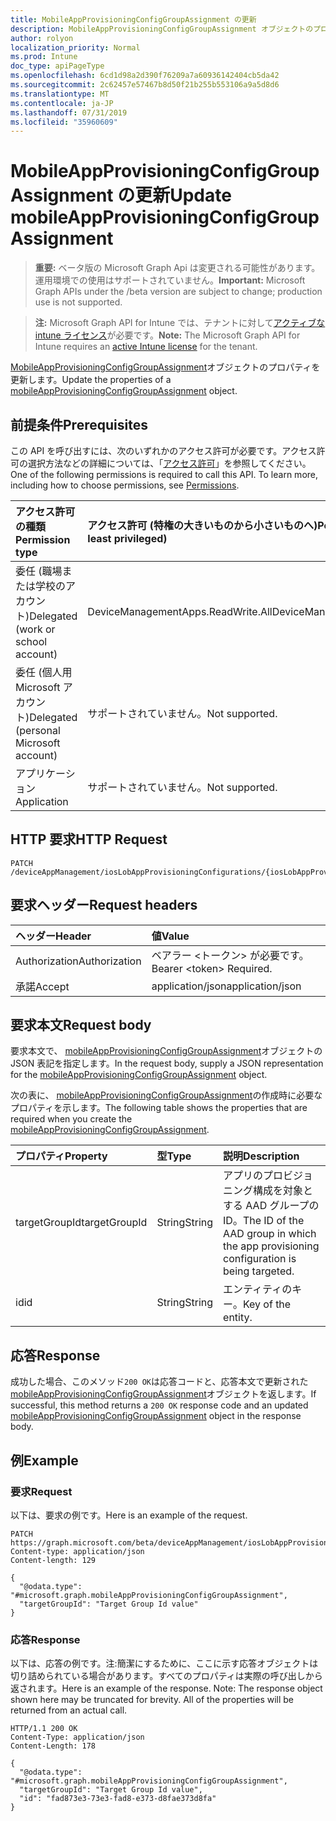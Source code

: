 ```yaml
---
title: MobileAppProvisioningConfigGroupAssignment の更新
description: MobileAppProvisioningConfigGroupAssignment オブジェクトのプロパティを更新します。
author: rolyon
localization_priority: Normal
ms.prod: Intune
doc_type: apiPageType
ms.openlocfilehash: 6cd1d98a2d390f76209a7a60936142404cb5da42
ms.sourcegitcommit: 2c62457e57467b8d50f21b255b553106a9a5d8d6
ms.translationtype: MT
ms.contentlocale: ja-JP
ms.lasthandoff: 07/31/2019
ms.locfileid: "35960609"
---
```

# <a name="update-mobileappprovisioningconfiggroupassignment"></a><span data-ttu-id="75b6d-103">MobileAppProvisioningConfigGroupAssignment の更新</span><span class="sxs-lookup"><span data-stu-id="75b6d-103">Update mobileAppProvisioningConfigGroupAssignment</span></span>

> <span data-ttu-id="75b6d-104">**重要:** ベータ版の Microsoft Graph Api は変更される可能性があります。運用環境での使用はサポートされていません。</span><span class="sxs-lookup"><span data-stu-id="75b6d-104">**Important:** Microsoft Graph APIs under the /beta version are subject to change; production use is not supported.</span></span>

> <span data-ttu-id="75b6d-105">**注:** Microsoft Graph API for Intune では、テナントに対して[アクティブな intune ライセンス](https://go.microsoft.com/fwlink/?linkid=839381)が必要です。</span><span class="sxs-lookup"><span data-stu-id="75b6d-105">**Note:** The Microsoft Graph API for Intune requires an [active Intune license](https://go.microsoft.com/fwlink/?linkid=839381) for the tenant.</span></span>

<span data-ttu-id="75b6d-106">[MobileAppProvisioningConfigGroupAssignment](../resources/intune-apps-mobileappprovisioningconfiggroupassignment.md)オブジェクトのプロパティを更新します。</span><span class="sxs-lookup"><span data-stu-id="75b6d-106">Update the properties of a [mobileAppProvisioningConfigGroupAssignment](../resources/intune-apps-mobileappprovisioningconfiggroupassignment.md) object.</span></span>

## <a name="prerequisites"></a><span data-ttu-id="75b6d-107">前提条件</span><span class="sxs-lookup"><span data-stu-id="75b6d-107">Prerequisites</span></span>
<span data-ttu-id="75b6d-p101">この API を呼び出すには、次のいずれかのアクセス許可が必要です。アクセス許可の選択方法などの詳細については、「[アクセス許可](/graph/permissions-reference)」を参照してください。</span><span class="sxs-lookup"><span data-stu-id="75b6d-p101">One of the following permissions is required to call this API. To learn more, including how to choose permissions, see [Permissions](/graph/permissions-reference).</span></span>

|<span data-ttu-id="75b6d-110">アクセス許可の種類</span><span class="sxs-lookup"><span data-stu-id="75b6d-110">Permission type</span></span>|<span data-ttu-id="75b6d-111">アクセス許可 (特権の大きいものから小さいものへ)</span><span class="sxs-lookup"><span data-stu-id="75b6d-111">Permissions (from most to least privileged)</span></span>|
|:---|:---|
|<span data-ttu-id="75b6d-112">委任 (職場または学校のアカウント)</span><span class="sxs-lookup"><span data-stu-id="75b6d-112">Delegated (work or school account)</span></span>|<span data-ttu-id="75b6d-113">DeviceManagementApps.ReadWrite.All</span><span class="sxs-lookup"><span data-stu-id="75b6d-113">DeviceManagementApps.ReadWrite.All</span></span>|
|<span data-ttu-id="75b6d-114">委任 (個人用 Microsoft アカウント)</span><span class="sxs-lookup"><span data-stu-id="75b6d-114">Delegated (personal Microsoft account)</span></span>|<span data-ttu-id="75b6d-115">サポートされていません。</span><span class="sxs-lookup"><span data-stu-id="75b6d-115">Not supported.</span></span>|
|<span data-ttu-id="75b6d-116">アプリケーション</span><span class="sxs-lookup"><span data-stu-id="75b6d-116">Application</span></span>|<span data-ttu-id="75b6d-117">サポートされていません。</span><span class="sxs-lookup"><span data-stu-id="75b6d-117">Not supported.</span></span>|

## <a name="http-request"></a><span data-ttu-id="75b6d-118">HTTP 要求</span><span class="sxs-lookup"><span data-stu-id="75b6d-118">HTTP Request</span></span>
<!-- {
  "blockType": "ignored"
}
-->
``` http
PATCH /deviceAppManagement/iosLobAppProvisioningConfigurations/{iosLobAppProvisioningConfigurationId}/groupAssignments/{mobileAppProvisioningConfigGroupAssignmentId}
```

## <a name="request-headers"></a><span data-ttu-id="75b6d-119">要求ヘッダー</span><span class="sxs-lookup"><span data-stu-id="75b6d-119">Request headers</span></span>
|<span data-ttu-id="75b6d-120">ヘッダー</span><span class="sxs-lookup"><span data-stu-id="75b6d-120">Header</span></span>|<span data-ttu-id="75b6d-121">値</span><span class="sxs-lookup"><span data-stu-id="75b6d-121">Value</span></span>|
|:---|:---|
|<span data-ttu-id="75b6d-122">Authorization</span><span class="sxs-lookup"><span data-stu-id="75b6d-122">Authorization</span></span>|<span data-ttu-id="75b6d-123">ベアラー &lt;トークン&gt; が必要です。</span><span class="sxs-lookup"><span data-stu-id="75b6d-123">Bearer &lt;token&gt; Required.</span></span>|
|<span data-ttu-id="75b6d-124">承諾</span><span class="sxs-lookup"><span data-stu-id="75b6d-124">Accept</span></span>|<span data-ttu-id="75b6d-125">application/json</span><span class="sxs-lookup"><span data-stu-id="75b6d-125">application/json</span></span>|

## <a name="request-body"></a><span data-ttu-id="75b6d-126">要求本文</span><span class="sxs-lookup"><span data-stu-id="75b6d-126">Request body</span></span>
<span data-ttu-id="75b6d-127">要求本文で、 [mobileAppProvisioningConfigGroupAssignment](../resources/intune-apps-mobileappprovisioningconfiggroupassignment.md)オブジェクトの JSON 表記を指定します。</span><span class="sxs-lookup"><span data-stu-id="75b6d-127">In the request body, supply a JSON representation for the [mobileAppProvisioningConfigGroupAssignment](../resources/intune-apps-mobileappprovisioningconfiggroupassignment.md) object.</span></span>

<span data-ttu-id="75b6d-128">次の表に、 [mobileAppProvisioningConfigGroupAssignment](../resources/intune-apps-mobileappprovisioningconfiggroupassignment.md)の作成時に必要なプロパティを示します。</span><span class="sxs-lookup"><span data-stu-id="75b6d-128">The following table shows the properties that are required when you create the [mobileAppProvisioningConfigGroupAssignment](../resources/intune-apps-mobileappprovisioningconfiggroupassignment.md).</span></span>

|<span data-ttu-id="75b6d-129">プロパティ</span><span class="sxs-lookup"><span data-stu-id="75b6d-129">Property</span></span>|<span data-ttu-id="75b6d-130">型</span><span class="sxs-lookup"><span data-stu-id="75b6d-130">Type</span></span>|<span data-ttu-id="75b6d-131">説明</span><span class="sxs-lookup"><span data-stu-id="75b6d-131">Description</span></span>|
|:---|:---|:---|
|<span data-ttu-id="75b6d-132">targetGroupId</span><span class="sxs-lookup"><span data-stu-id="75b6d-132">targetGroupId</span></span>|<span data-ttu-id="75b6d-133">String</span><span class="sxs-lookup"><span data-stu-id="75b6d-133">String</span></span>|<span data-ttu-id="75b6d-134">アプリのプロビジョニング構成を対象とする AAD グループの ID。</span><span class="sxs-lookup"><span data-stu-id="75b6d-134">The ID of the AAD group in which the app provisioning configuration is being targeted.</span></span>|
|<span data-ttu-id="75b6d-135">id</span><span class="sxs-lookup"><span data-stu-id="75b6d-135">id</span></span>|<span data-ttu-id="75b6d-136">String</span><span class="sxs-lookup"><span data-stu-id="75b6d-136">String</span></span>|<span data-ttu-id="75b6d-137">エンティティのキー。</span><span class="sxs-lookup"><span data-stu-id="75b6d-137">Key of the entity.</span></span>|



## <a name="response"></a><span data-ttu-id="75b6d-138">応答</span><span class="sxs-lookup"><span data-stu-id="75b6d-138">Response</span></span>
<span data-ttu-id="75b6d-139">成功した場合、このメソッド`200 OK`は応答コードと、応答本文で更新された[mobileAppProvisioningConfigGroupAssignment](../resources/intune-apps-mobileappprovisioningconfiggroupassignment.md)オブジェクトを返します。</span><span class="sxs-lookup"><span data-stu-id="75b6d-139">If successful, this method returns a `200 OK` response code and an updated [mobileAppProvisioningConfigGroupAssignment](../resources/intune-apps-mobileappprovisioningconfiggroupassignment.md) object in the response body.</span></span>

## <a name="example"></a><span data-ttu-id="75b6d-140">例</span><span class="sxs-lookup"><span data-stu-id="75b6d-140">Example</span></span>

### <a name="request"></a><span data-ttu-id="75b6d-141">要求</span><span class="sxs-lookup"><span data-stu-id="75b6d-141">Request</span></span>
<span data-ttu-id="75b6d-142">以下は、要求の例です。</span><span class="sxs-lookup"><span data-stu-id="75b6d-142">Here is an example of the request.</span></span>
``` http
PATCH https://graph.microsoft.com/beta/deviceAppManagement/iosLobAppProvisioningConfigurations/{iosLobAppProvisioningConfigurationId}/groupAssignments/{mobileAppProvisioningConfigGroupAssignmentId}
Content-type: application/json
Content-length: 129

{
  "@odata.type": "#microsoft.graph.mobileAppProvisioningConfigGroupAssignment",
  "targetGroupId": "Target Group Id value"
}
```

### <a name="response"></a><span data-ttu-id="75b6d-143">応答</span><span class="sxs-lookup"><span data-stu-id="75b6d-143">Response</span></span>
<span data-ttu-id="75b6d-p102">以下は、応答の例です。注:簡潔にするために、ここに示す応答オブジェクトは切り詰められている場合があります。すべてのプロパティは実際の呼び出しから返されます。</span><span class="sxs-lookup"><span data-stu-id="75b6d-p102">Here is an example of the response. Note: The response object shown here may be truncated for brevity. All of the properties will be returned from an actual call.</span></span>
``` http
HTTP/1.1 200 OK
Content-Type: application/json
Content-Length: 178

{
  "@odata.type": "#microsoft.graph.mobileAppProvisioningConfigGroupAssignment",
  "targetGroupId": "Target Group Id value",
  "id": "fad873e3-73e3-fad8-e373-d8fae373d8fa"
}
```





